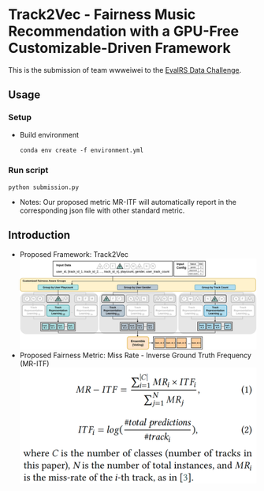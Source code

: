 # Track2Vec - Fairness Music Recommendation with a GPU-Free Customizable-Driven Framework
This is the submission of team wwweiwei to the [EvalRS Data Challenge](https://github.com/RecList/evalRS-CIKM-2022). 
## Usage
### Setup
- Build environment
    ```
    conda env create -f environment.yml
    ```
### Run script
```
python submission.py
```
* Notes: Our proposed metric MR-ITF will automatically report in the corresponding json file with other standard metric.
## Introduction
* Proposed Framework: Track2Vec
![Track2Vec Framework](images/Track2Vec_framework.jpg)
* Proposed Fairness Metric: Miss Rate - Inverse Ground Truth Frequency (MR-ITF)
![MR-ITF Equation](images/MR_ITF_equation.png)
